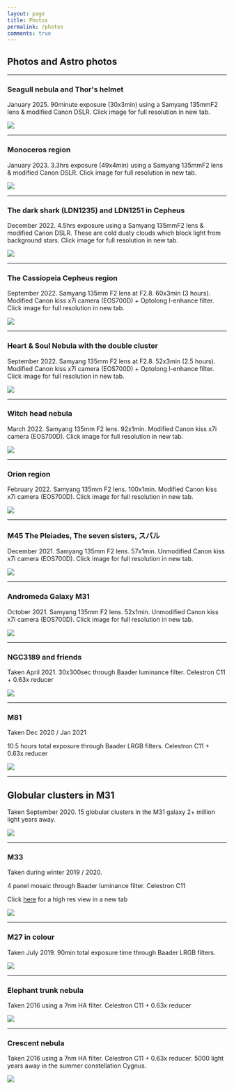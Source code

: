 ```yaml
---
layout: page
title: Photos
permalink: /photos
comments: true
---
```

## Photos and Astro photos

---

### Seagull nebula and Thor's helmet

January 2025. 90minute exposure (30x3min) using a Samyang 135mmF2 lens & modified Canon DSLR. Click image for full resolution in new tab.

<a href="/images/135mm/MonocerosFinal-49x4min-GIMP-processing.jpg" target="_blank">![](/images/135mm/SeagullNeb-Jan25-2025-30x3min-135mm-lens-at-f28.png)</a>

---

### Monoceros region

January 2023. 3.3hrs exposure (49x4min) using a Samyang 135mmF2 lens & modified Canon DSLR. Click image for full resolution in new tab.

<a href="/images/135mm/MonocerosFinal-49x4min-GIMP-processing.jpg" target="_blank">![](/images/135mm/MonocerosFinal-49x4min-GIMP-processing.jpg)</a>

---

### The dark shark (LDN1235) and LDN1251 in Cepheus

December 2022. 4.5hrs exposure using a Samyang 135mmF2 lens & modified Canon DSLR.  These are cold dusty clouds which block light from background stars. Click image for full resolution in new tab.

<a href="/images/135mm/LDN1235.jpg" target="_blank">![](/images/135mm/LDN1235.jpg)</a>

---

### The Cassiopeia Cepheus region

September 2022. Samyang 135mm F2 lens at F2.8. 60x3min (3 hours). Modified Canon kiss x7i camera (EOS700D) + Optolong l-enhance filter. 
Click image for full resolution in new tab.

<a href="/images/135mm/SH157-60x3min-135mmF2.8-l-enhance-process2.jpg" target="_blank">![](/images/135mm/SH157-60x3min-135mmF2.8-l-enhance-process2.jpg)</a>

---

### Heart & Soul Nebula with the double cluster

September 2022. Samyang 135mm F2 lens at F2.8. 52x3min (2.5 hours). Modified Canon kiss x7i camera (EOS700D) + Optolong l-enhance filter. 
Click image for full resolution in new tab.

<a href="/images/135mm/HNS-52x3min-135mmF2.jpg" target="_blank">![](/images/135mm/HNS-52x3min-135mmF2.jpg)</a>

---

### Witch head nebula

March 2022. Samyang 135mm F2 lens. 92x1min. Modified Canon kiss x7i camera (EOS700D).
Click image for full resolution in new tab.

<a href="/images/135mm/WItchHead-92x1min-large.jpg" target="_blank">![](/images/135mm/WItchHead-92x1min.jpg)</a>

---

### Orion region

February 2022. Samyang 135mm F2 lens. 100x1min. Modified Canon kiss x7i camera (EOS700D). 
Click image for full resolution in new tab.

<a href="/images/135mm/Orion-100x-60sec.jpg" target="_blank">![](/images/135mm/Orion-100x-60sec.jpg)</a>

---

### M45 The Pleiades, The seven sisters, スバル

December 2021. Samyang 135mm F2 lens. 57x1min. Unmodified Canon kiss x7i camera (EOS700D). 
Click image for full resolution in new tab.

<a href="/images/135mm/FULL-M45_57minF2.jpg" target="_blank">![](/images/135mm/FULL-M45_57minF2.jpg)</a>

----

### Andromeda Galaxy M31

October 2021. Samyang 135mm F2 lens. 52x1min. Unmodified Canon kiss x7i camera (EOS700D). 
Click image for full resolution in new tab.

<a href="/images/135mm/FULL-M31-52min-135mm-F2.jpg" target="_blank">![](/images/135mm/FULL-M31-52min-135mm-F2.jpg)</a>

---

### NGC3189 and friends

Taken April 2021. 30x300sec through Baader luminance filter. Celestron C11 + 0.63x reducer

![](/images/photos/NGC3189_30x300sec_LUM.png)

---

### M81

Taken Dec 2020 / Jan 2021

10.5 hours total exposure through Baader LRGB filters. Celestron C11 + 0.63x reducer

![](/images/photos/M81.jpg)

---

## Globular clusters in M31

Taken September 2020. 15 globular clusters in the M31 galaxy 2+ million light years away.

![](/images/photos/M31-section-annotated.jpeg)

---

### M33

Taken during winter 2019 / 2020.

4 panel mosaic through Baader luminance filter. Celestron C11

Click <a href="/images/photos/M33.jpg" target="_blank">here</a> for a high res view in a new tab

![](/images/photos/M33.jpg)

---

### M27 in colour

Taken July 2019. 90min total exposure time through Baader LRGB filters. 

![](/images/photos/M27-90min-10x3min-LRGB.png)

---

### Elephant trunk nebula

Taken 2016 using a 7nm HA filter. Celestron C11 + 0.63x reducer

![](/images/photos/ElephantTrunk.png)

---

### Crescent nebula

Taken 2016 using a 7nm HA filter. Celestron C11 + 0.63x reducer. 5000 light years away in the summer constellation Cygnus.

![](/images/photos/crescent.jpg)

